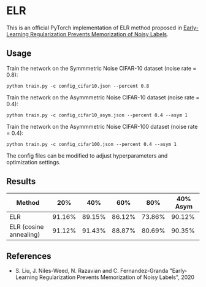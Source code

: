# ELR
This is an official PyTorch implementation of ELR method proposed in [Early-Learning Regularization Prevents Memorization of Noisy Labels](https://arxiv.org/abs/2007.00151). 


## Usage
Train the network on the Symmmetric Noise CIFAR-10 dataset (noise rate = 0.8):

```
python train.py -c config_cifar10.json --percent 0.8
```
Train the network on the Asymmmetric Noise CIFAR-10 dataset (noise rate = 0.4):

```
python train.py -c config_cifar10_asym.json --percent 0.4 --asym 1
```

Train the network on the Asymmmetric Noise CIFAR-100 dataset (noise rate = 0.4):

```
python train.py -c config_cifar100.json --percent 0.4 --asym 1
```

The config files can be modified to adjust hyperparameters and optimization settings. 

## Results
<center>

| Method                 |  20%        |    40%      |   60%        |      80%    |    40% Asym |
| ---------------------- | ----------- | ----------- | -----------  | ----------- | ----------- |
| ELR                    | 91.16%      | 89.15%      |  86.12%      | 73.86%      |     90.12%  |
| ELR (cosine annealing) | 91.12%      | 91.43%      |  88.87%      | 80.69%      |    90.35%   |

</center>

## References
- S. Liu, J. Niles-Weed, N. Razavian and C. Fernandez-Granda "Early-Learning Regularization Prevents Memorization of Noisy Labels", 2020
